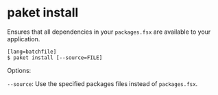 paket install
=============

Ensures that all dependencies in your `packages.fsx` are available to your application.

    [lang=batchfile]
    $ paket install [--source=FILE]

Options:

  `--source`:  Use the specified packages files instead of `packages.fsx`.